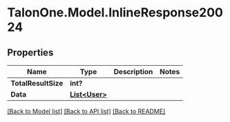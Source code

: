 # TalonOne.Model.InlineResponse20024
## Properties

Name | Type | Description | Notes
------------ | ------------- | ------------- | -------------
**TotalResultSize** | **int?** |  | 
**Data** | [**List&lt;User&gt;**](User.md) |  | 

[[Back to Model list]](../README.md#documentation-for-models) [[Back to API list]](../README.md#documentation-for-api-endpoints) [[Back to README]](../README.md)

